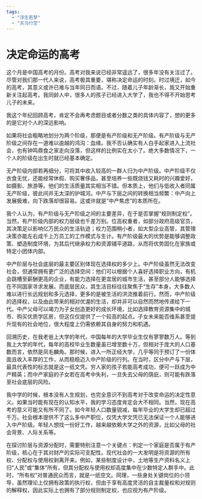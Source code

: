```yaml
---
tags: 
  - "浮生若梦"
  - "天马行空"
---
```


# 决定命运的高考

这个月是中国高考的月份。高考对我来说已经非常遥远了，很多年没有关注过了。尽管对我们那一代人来说，高考极其重要，堪称决定命运的时刻。时过境迁，如今的高考，其意义或许已难与当年同日而语。不过，随着儿子年龄渐长，我又开始重新关注起高考。我同龄人中，很多人的孩子已经进入大学了，我也不得不开始思考儿子的未来。

我这个年纪回顾高考，肯定不会再考虑题目或者分数之类的具体内容了，想的更多的是它对个人的深远影响。

如果将社会粗略地划分为两个阶级，那便是有产阶级和无产阶级。有产阶级与无产阶级之间存在一道难以逾越的鸿沟：血缘。我不否认确实有人白手起家进入上流社会，也有钟鸣鼎食之家走向没落，但这样的比例实在太小了。绝大多数情况下，一个人的阶级在出生时就已经基本确定。

无产阶级内部若再细分，可将其中收入较高的一群人归为中产阶级。中产阶级不仅衣食无忧，还能经常休假、购买奢侈品，甚至培养一些既烧钱又耗时的兴趣爱好，如摄影、旅游等。他们的生活质量其实相当不错。但本质上，他们与低收入者同属无产阶级，彼此间并无太深的护城河。中产与下层之间的转换相当频繁：中产向上发展极难，向下跌落却很容易。这或许就是“中产焦虑”的本质所在。

我个人认为，有产阶级与无产阶级之间的主要差异，在于是否掌握“规则制定权”。当然，有产阶级内部的权力层级也千差万别。位高权重者，如部分政府高级官员，其决策足以影响亿万民众的生活轨迹；权力范围稍小者，如大型企业高管，其管理决策亦能左右成千上万员工的工作模式与生计。有产阶级最大的优势是能够调整政策、塑造制度环境，为其后代继承权力和资源铺平道路，从而将优势固化在家族或特定小团体内部。

中产阶层与社会底层的最主要区别体现在选择权的多少上。中产阶级虽然无法改变社会，但通常拥有更广泛的选择空间：他们可以根据个人喜好选择职业方向，有机会跳槽至薪酬更高的企业，有能力选择在更宜居的城市生活，甚至部分人能够选择在不同国家寻求发展。而底层民众，其生活目标往往聚焦于“生存”本身，大多数人难以进行长远规划和多元选择，更多的是被生活的洪流推着前行。然而，中产阶级的选择权，以及由此带来的相对优渥的生活，却并非可以自然而然地传递给下一代。中产父母可以竭力为子女创造更好的成长环境，比如选择教育资源集中的城市、购买优质学区房，但这仅仅提供了一个较高的起点。子女未来能否维系甚至提升现有的社会地位，很大程度上仍需依赖其自身的努力和机遇。

回溯历史，在我老爸上大学的年代，中国每年的大学毕业生仅有寥寥数万人。等到我上大学的年代，每年的高校毕业生数量虽已增至数十万，但相对于庞大的人口基数而言，依然是凤毛麟角。那时候，进入一所正经大学，几乎等同于预订了一份体面且收入丰厚的工作，从而稳稳迈入中产阶级的行列。在当时，区分中产与下层，最具代表性的标志就是这一纸文凭。穷人家的孩子若能高考成功，便可一跃成为中产精英；而中产家庭的子女若在高考中失利，一旦失去父母的荫庇，则可能有跌落至社会底层的风险。

我中学的时候，根本没有人生规划，也完全意识不到高考对于改变命运的决定性意义。如果当时能有现在的认知水平，我的学习态度肯定会大不相同。当然，现在高考的意义可能又有所不同了。如今年轻人口数量锐减，每年毕业的大学生却已超过千万。社会根本提供不了这么多中产职位，仅凭大学文凭已无法保证一个人能够进入中产阶级。年轻人想找一份好工作，越来越依赖大学之外的资源，比如父母的社会背景、人际关系等。

在探讨阶层与资源分配时，需要特别注意一个关键点：判定一个家庭是否属于有产阶级，核心在于其对财产的实际可支配性。现代社会的一大发明是将资源的所有权、分配权与使用权剥离开来。例如，某些制度设计中，土地等生产资料名义上归“人民”或“集体”所有，但其分配权与使用权却高度集中在少数特定人群手中。此时，“所有权”对普通民众而言，就是一纸空文。同理，一些身处关键岗位的小领导，虽然理论上仅拥有政策的执行权，但由于享有高度灵活的自主裁量权和对规则的解释权，因此实际上也拥有了部分规则制定权，也应视为有产阶级。
